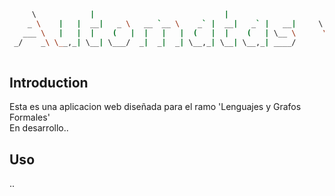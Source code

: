 ```bash
     \            |                             |                          ___ \  
    _ \    |   |  __|   _ \   __ `__ \    _` |  __|   _` |   __|     \ \   /  ) | 
   ___ \   |   |  |    (   |  |   |   |  (   |  |    (   | \__ \      \ \ /  __/  
 _/    _\ \__,_| \__| \___/  _|  _|  _| \__,_| \__| \__,_| ____/       \_/ _____| 
                                                                                        
```
## Introduction
Esta es una aplicacion web diseñada para el ramo 'Lenguajes y Grafos Formales'<br>
En desarrollo..

## Uso
..

<!--
TO-DO
+ transition acordeon menu when open
+ blur background pop-up
+ description 'background:blur' on hover index.html
+ add Event Listener a la parte de añadir abecedario
+ Corregir tildes
-->
